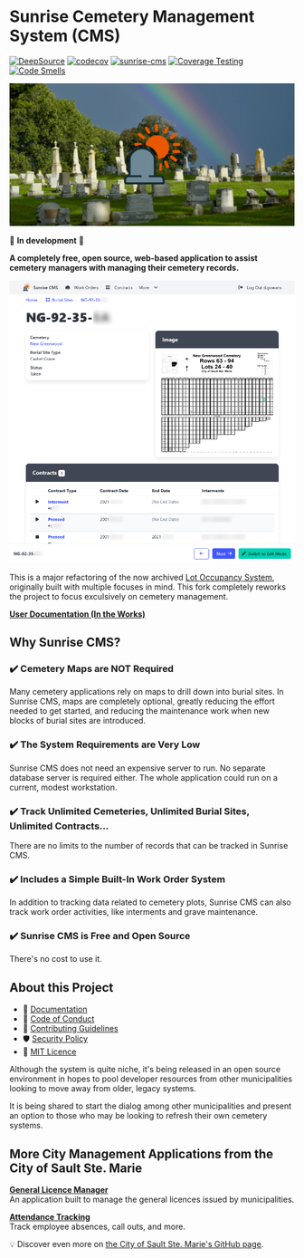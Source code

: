 # Sunrise Cemetery Management System (CMS)

[![DeepSource](https://app.deepsource.com/gh/cityssm/sunrise-cms.svg/?label=active+issues&show_trend=true&token=AhEAYh9dbdDAe7cgW95_SVqP)](https://app.deepsource.com/gh/cityssm/sunrise-cms/)
[![codecov](https://codecov.io/gh/cityssm/sunrise-cms/graph/badge.svg?token=OY7SWY1PLC)](https://codecov.io/gh/cityssm/sunrise-cms)
[![sunrise-cms](https://img.shields.io/endpoint?url=https://cloud.cypress.io/badge/simple/26a4bi&style=flat&logo=cypress)](https://cloud.cypress.io/projects/26a4bi/runs)
[![Coverage Testing](https://github.com/cityssm/sunrise-cms/actions/workflows/coverage.yml/badge.svg)](https://github.com/cityssm/sunrise-cms/actions/workflows/coverage.yml)
[![Code Smells](https://sonarcloud.io/api/project_badges/measure?project=cityssm_sunrise-cms&metric=code_smells)](https://sonarcloud.io/summary/new_code?id=cityssm_sunrise-cms)

![Sunrise CMS](./docs/images/socialPreview.png)

🚧 **In development** 🚧

**A completely free, open source, web-based application to assist cemetery managers with managing their cemetery records.**

![Burial Site View](./docs/images/burialSite-view.png)

This is a major refactoring of the now archived
[Lot Occupancy System](https://github.com/cityssm/lot-occupancy-system),
originally built with multiple focuses in mind. This fork completely reworks the project
to focus exculsively on cemetery management.

[**User Documentation (In the Works)**](./docs/README.md)

## Why Sunrise CMS?

### ✔️ Cemetery Maps are NOT Required

Many cemetery applications rely on maps to drill down into burial sites.
In Sunrise CMS, maps are completely optional, greatly reducing the effort needed to get started,
and reducing the maintenance work when new blocks of burial sites are introduced.

### ✔️ The System Requirements are Very Low

Sunrise CMS does not need an expensive server to run.
No separate database server is required either.
The whole application could run on a current, modest workstation.

### ✔️ Track Unlimited Cemeteries, Unlimited Burial Sites, Unlimited Contracts...

There are no limits to the number of records that can be tracked in Sunrise CMS.

### ✔️ Includes a Simple Built-In Work Order System

In addition to tracking data related to cemetery plots,
Sunrise CMS can also track work order activities, like interments and grave maintenance.

### ✔️ Sunrise CMS is Free and Open Source

There's no cost to use it.

## About this Project

- 📘 [Documentation](./docs/README.md)
- 🤗 [Code of Conduct](CODE_OF_CONDUCT.md)
- 🥰 [Contributing Guidelines](CONTRIBUTING.md)
- 🛡️ [Security Policy](SECURITY.md)
- 📃 [MIT Licence](LICENSE.md)

Although the system is quite niche, it's being released in an open source environment in hopes to pool developer resources from other municipalities looking to move away from older, legacy systems.

It is being shared to start the dialog among other municipalities and present an option to those who may be looking to refresh their own cemetery systems.

## More City Management Applications from the City of Sault Ste. Marie

[**General Licence Manager**](https://cityssm.github.io/general-licence-manager/)<br />
An application built to manage the general licences issued by municipalities.

[**Attendance Tracking**](https://cityssm.github.io/attendance-tracking/)<br />
Track employee absences, call outs, and more.

💡 Discover even more on [the City of Sault Ste. Marie's GitHub page](https://cityssm.github.io/).
